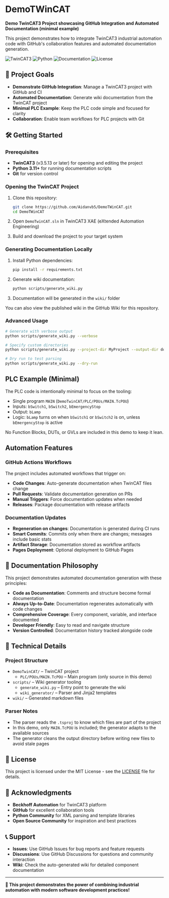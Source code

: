# DemoTWinCAT

**Demo TwinCAT3 Project showcasing GitHub Integration and Automated Documentation (minimal example)**

This project demonstrates how to integrate TwinCAT3 industrial automation code with GitHub's collaboration features and automated documentation generation.

![TwinCAT3](https://img.shields.io/badge/TwinCAT3-v3.5.13-blue)
![Python](https://img.shields.io/badge/Python-3.11+-green)
![Documentation](https://img.shields.io/badge/Documentation-Auto%20Generated-brightgreen)
![License](https://img.shields.io/badge/License-MIT-yellow)

## 🎯 Project Goals

- **Demonstrate GitHub Integration**: Manage a TwinCAT3 project with GitHub and CI
- **Automated Documentation**: Generate wiki documentation from the TwinCAT project
- **Minimal PLC Example**: Keep the PLC code simple and focused for clarity
- **Collaboration**: Enable team workflows for PLC projects with Git


## 🛠️ Getting Started

### Prerequisites
- **TwinCAT3** (v3.5.13 or later) for opening and editing the project
- **Python 3.11+** for running documentation scripts
- **Git** for version control

### Opening the TwinCAT Project
1. Clone this repository:
   ```bash
   git clone https://github.com/Aidanvb5/DemoTWinCAT.git
   cd DemoTWinCAT
   ```

2. Open `DemoTwinCAT.sln` in TwinCAT3 XAE (eXtended Automation Engineering)

3. Build and download the project to your target system

### Generating Documentation Locally
1. Install Python dependencies:
   ```bash
   pip install -r requirements.txt
   ```

2. Generate wiki documentation:
   ```bash
   python scripts/generate_wiki.py
   ```

3. Documentation will be generated in the `wiki/` folder

You can also view the published wiki in the GitHub Wiki for this repository.

### Advanced Usage
```bash
# Generate with verbose output
python scripts/generate_wiki.py --verbose

# Specify custom directories
python scripts/generate_wiki.py --project-dir MyProject --output-dir docs

# Dry run to test parsing
python scripts/generate_wiki.py --dry-run
```

## PLC Example (Minimal)

The PLC code is intentionally minimal to focus on the tooling:

- Single program `MAIN` (`DemoTwinCAT/PLC/POUs/MAIN.TcPOU`)
- Inputs: `bSwitch1`, `bSwitch2`, `bEmergencyStop`
- Output: `bLamp`
- Logic: `bLamp` turns on when `bSwitch1` or `bSwitch2` is on, unless `bEmergencyStop` is active

No Function Blocks, DUTs, or GVLs are included in this demo to keep it lean.

## Automation Features

### GitHub Actions Workflows
The project includes automated workflows that trigger on:
- **Code Changes**: Auto-generate documentation when TwinCAT files change
- **Pull Requests**: Validate documentation generation on PRs
- **Manual Triggers**: Force documentation updates when needed
- **Releases**: Package documentation with release artifacts

### Documentation Updates
- **Regeneration on changes**: Documentation is generated during CI runs
- **Smart Commits**: Commits only when there are changes; messages include basic stats
- **Artifact Storage**: Documentation stored as workflow artifacts
- **Pages Deployment**: Optional deployment to GitHub Pages

## 📝 Documentation Philosophy

This project demonstrates automated documentation generation with these principles:

- **Code as Documentation**: Comments and structure become formal documentation
- **Always Up-to-Date**: Documentation regenerates automatically with code changes
- **Comprehensive Coverage**: Every component, variable, and interface documented
- **Developer Friendly**: Easy to read and navigate structure
- **Version Controlled**: Documentation history tracked alongside code

## 🔧 Technical Details

### Project Structure
- `DemoTwinCAT/` – TwinCAT project
   - `PLC/POUs/MAIN.TcPOU` – Main program (only source in this demo)
- `scripts/` – Wiki generator tooling
   - `generate_wiki.py` – Entry point to generate the wiki
   - `wiki_generator/` – Parser and Jinja2 templates
- `wiki/` – Generated markdown files

### Parser Notes
- The parser reads the `.tsproj` to know which files are part of the project
- In this demo, only `MAIN.TcPOU` is included; the generator adapts to the available sources
- The generator cleans the output directory before writing new files to avoid stale pages

## 📄 License

This project is licensed under the MIT License - see the [LICENSE](LICENSE) file for details.

## 🙏 Acknowledgments

- **Beckhoff Automation** for TwinCAT3 platform
- **GitHub** for excellent collaboration tools
- **Python Community** for XML parsing and template libraries
- **Open Source Community** for inspiration and best practices

## 📞 Support

- **Issues**: Use GitHub Issues for bug reports and feature requests
- **Discussions**: Use GitHub Discussions for questions and community interaction
- **Wiki**: Check the auto-generated wiki for detailed component documentation

---

**🎉 This project demonstrates the power of combining industrial automation with modern software development practices!**
